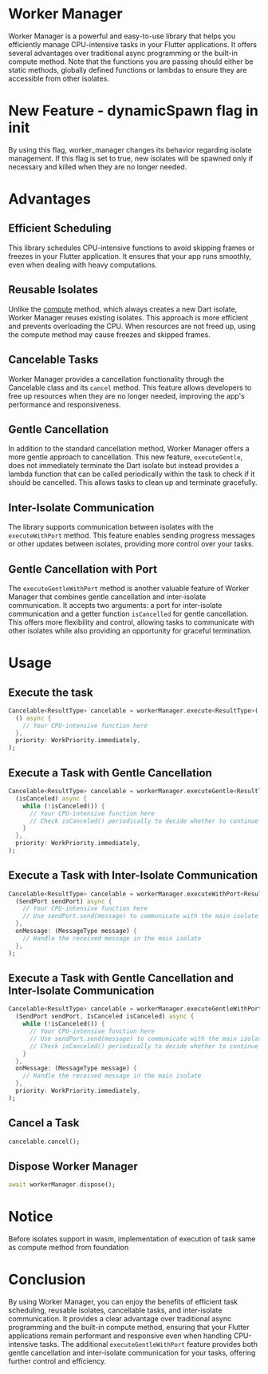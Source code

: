 # Worker Manager

Worker Manager is a powerful and easy-to-use library that helps you efficiently manage CPU-intensive tasks in your Flutter applications. It offers several advantages over traditional async programming or the built-in compute method. Note that the functions you are passing should either be static methods, globally defined functions or lambdas to ensure they are accessible from other isolates.

# New Feature - dynamicSpawn flag in init
By using this flag, worker_manager changes its behavior regarding isolate management. If this flag is set to true, new isolates will be spawned only if necessary and killed when they are no longer needed.

# Advantages

## Efficient Scheduling
This library schedules CPU-intensive functions to avoid skipping frames or freezes in your Flutter application. It ensures that your app runs smoothly, even when dealing with heavy computations.

## Reusable Isolates
Unlike the [compute](https://api.flutter.dev/flutter/foundation/compute-constant.html) method, which always creates a new Dart isolate, Worker Manager reuses existing isolates. This approach is more efficient and prevents overloading the CPU. When resources are not freed up, using the compute method may cause freezes and skipped frames.

## Cancelable Tasks
Worker Manager provides a cancellation functionality through the Cancelable class and its `cancel` method. This feature allows developers to free up resources when they are no longer needed, improving the app's performance and responsiveness.

## Gentle Cancellation
In addition to the standard cancellation method, Worker Manager offers a more gentle approach to cancellation. This new feature, `executeGentle`, does not immediately terminate the Dart isolate but instead provides a lambda function that can be called periodically within the task to check if it should be cancelled. This allows tasks to clean up and terminate gracefully.

## Inter-Isolate Communication
The library supports communication between isolates with the `executeWithPort` method. This feature enables sending progress messages or other updates between isolates, providing more control over your tasks.

## Gentle Cancellation with Port
The `executeGentleWithPort` method is another valuable feature of Worker Manager that combines gentle cancellation and inter-isolate communication. It accepts two arguments: a port for inter-isolate communication and a getter function `isCancelled` for gentle cancellation. This offers more flexibility and control, allowing tasks to communicate with other isolates while also providing an opportunity for graceful termination.

# Usage

## Execute the task
```dart
Cancelable<ResultType> cancelable = workerManager.execute<ResultType>(
  () async {
    // Your CPU-intensive function here
  },
  priority: WorkPriority.immediately,
);
```
## Execute a Task with Gentle Cancellation
```dart
Cancelable<ResultType> cancelable = workerManager.executeGentle<ResultType>(
  (isCanceled) async {
    while (!isCanceled()) {
      // Your CPU-intensive function here
      // Check isCanceled() periodically to decide whether to continue or break the loop
    }
  },
  priority: WorkPriority.immediately,
);
```
## Execute a Task with Inter-Isolate Communication
```dart
Cancelable<ResultType> cancelable = workerManager.executeWithPort<ResultType, MessageType>(
  (SendPort sendPort) async {
    // Your CPU-intensive function here
    // Use sendPort.send(message) to communicate with the main isolate
  },
  onMessage: (MessageType message) {
    // Handle the received message in the main isolate
  },
);
```

## Execute a Task with Gentle Cancellation and Inter-Isolate Communication
```dart
Cancelable<ResultType> cancelable = workerManager.executeGentleWithPort<ResultType, MessageType>(
  (SendPort sendPort, IsCanceled isCanceled) async {
    while (!isCanceled()) {
      // Your CPU-intensive function here
      // Use sendPort.send(message) to communicate with the main isolate
      // Check isCanceled() periodically to decide whether to continue or break the loop
    }
  },
  onMessage: (MessageType message) {
    // Handle the received message in the main isolate
  },
  priority: WorkPriority.immediately,
);
```

## Cancel a Task
```dart
cancelable.cancel();
```

## Dispose Worker Manager
```dart
await workerManager.dispose();
```

# Notice
Before isolates support in wasm, implementation of execution of task same as compute method from foundation

# Conclusion
By using Worker Manager, you can enjoy the benefits of efficient task scheduling, reusable isolates, cancellable tasks, and inter-isolate communication. It provides a clear advantage over traditional async programming and the built-in compute method, ensuring that your Flutter applications remain performant and responsive even when handling CPU-intensive tasks. The additional `executeGentleWithPort` feature provides both gentle cancellation and inter-isolate communication for your tasks, offering further control and efficiency.
